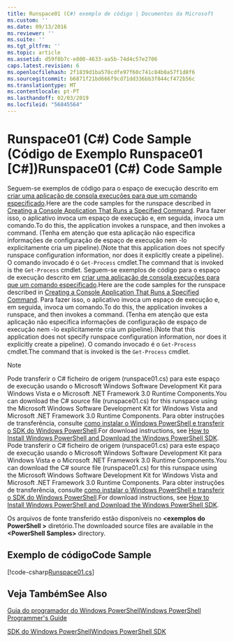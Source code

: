 ```yaml
---
title: Runspace01 (C#) exemplo de código | Documentos da Microsoft
ms.custom: ''
ms.date: 09/13/2016
ms.reviewer: ''
ms.suite: ''
ms.tgt_pltfrm: ''
ms.topic: article
ms.assetid: d59f8b7c-e800-4633-aa5b-74d4c57e2706
caps.latest.revision: 6
ms.openlocfilehash: 2f1839d1ba578cdfe97f60c741c84b0a57f1d8f6
ms.sourcegitcommit: b6871f21bd666f9cd71dd336bb3f844cf472b56c
ms.translationtype: MT
ms.contentlocale: pt-PT
ms.lasthandoff: 02/03/2019
ms.locfileid: "56845564"
---
```

# <a name="runspace01-c-code-sample"></a><span data-ttu-id="8746b-102">Runspace01 (C#) Code Sample (Código de Exemplo Runspace01 [C#])</span><span class="sxs-lookup"><span data-stu-id="8746b-102">Runspace01 (C#) Code Sample</span></span>

<span data-ttu-id="8746b-103">Seguem-se exemplos de código para o espaço de execução descrito em [criar uma aplicação de consola execuções para que um comando especificado](http://msdn.microsoft.com/en-us/793a6570-a072-4799-840b-172f28ce620e).</span><span class="sxs-lookup"><span data-stu-id="8746b-103">Here are the code samples for the runspace described in [Creating a Console Application That Runs a Specified Command](http://msdn.microsoft.com/en-us/793a6570-a072-4799-840b-172f28ce620e).</span></span> <span data-ttu-id="8746b-104">Para fazer isso, o aplicativo invoca um espaço de execução e, em seguida, invoca um comando.</span><span class="sxs-lookup"><span data-stu-id="8746b-104">To do this, the application invokes a runspace, and then invokes a command.</span></span> <span data-ttu-id="8746b-105">(Tenha em atenção que esta aplicação não especifica informações de configuração de espaço de execução nem -lo explicitamente cria um pipeline).</span><span class="sxs-lookup"><span data-stu-id="8746b-105">(Note that this application does not specify runspace configuration information, nor does it explicitly create a pipeline).</span></span> <span data-ttu-id="8746b-106">O comando invocado é o `Get-Process` cmdlet.</span><span class="sxs-lookup"><span data-stu-id="8746b-106">The command that is invoked is the `Get-Process` cmdlet.</span></span>
<span data-ttu-id="8746b-107">Seguem-se exemplos de código para o espaço de execução descrito em [criar uma aplicação de consola execuções para que um comando especificado](http://msdn.microsoft.com/en-us/793a6570-a072-4799-840b-172f28ce620e).</span><span class="sxs-lookup"><span data-stu-id="8746b-107">Here are the code samples for the runspace described in [Creating a Console Application That Runs a Specified Command](http://msdn.microsoft.com/en-us/793a6570-a072-4799-840b-172f28ce620e).</span></span> <span data-ttu-id="8746b-108">Para fazer isso, o aplicativo invoca um espaço de execução e, em seguida, invoca um comando.</span><span class="sxs-lookup"><span data-stu-id="8746b-108">To do this, the application invokes a runspace, and then invokes a command.</span></span> <span data-ttu-id="8746b-109">(Tenha em atenção que esta aplicação não especifica informações de configuração de espaço de execução nem -lo explicitamente cria um pipeline).</span><span class="sxs-lookup"><span data-stu-id="8746b-109">(Note that this application does not specify runspace configuration information, nor does it explicitly create a pipeline).</span></span> <span data-ttu-id="8746b-110">O comando invocado é o `Get-Process` cmdlet.</span><span class="sxs-lookup"><span data-stu-id="8746b-110">The command that is invoked is the `Get-Process` cmdlet.</span></span>

> [!NOTE]
> <span data-ttu-id="8746b-111">Pode transferir o C# ficheiro de origem (runspace01.cs) para este espaço de execução usando o Microsoft Windows Software Development Kit para Windows Vista e o Microsoft .NET Framework 3.0 Runtime Components.</span><span class="sxs-lookup"><span data-stu-id="8746b-111">You can download the C# source file (runspace01.cs) for this runspace using the Microsoft Windows Software Development Kit for Windows Vista and Microsoft .NET Framework 3.0 Runtime Components.</span></span> <span data-ttu-id="8746b-112">Para obter instruções de transferência, consulte [como instalar o Windows PowerShell e transferir o SDK do Windows PowerShell](/powershell/developer/installing-the-windows-powershell-sdk).</span><span class="sxs-lookup"><span data-stu-id="8746b-112">For download instructions, see [How to Install Windows PowerShell and Download the Windows PowerShell SDK](/powershell/developer/installing-the-windows-powershell-sdk).</span></span>
> <span data-ttu-id="8746b-113">Pode transferir o C# ficheiro de origem (runspace01.cs) para este espaço de execução usando o Microsoft Windows Software Development Kit para Windows Vista e o Microsoft .NET Framework 3.0 Runtime Components.</span><span class="sxs-lookup"><span data-stu-id="8746b-113">You can download the C# source file (runspace01.cs) for this runspace using the Microsoft Windows Software Development Kit for Windows Vista and Microsoft .NET Framework 3.0 Runtime Components.</span></span> <span data-ttu-id="8746b-114">Para obter instruções de transferência, consulte [como instalar o Windows PowerShell e transferir o SDK do Windows PowerShell](/powershell/developer/installing-the-windows-powershell-sdk).</span><span class="sxs-lookup"><span data-stu-id="8746b-114">For download instructions, see [How to Install Windows PowerShell and Download the Windows PowerShell SDK](/powershell/developer/installing-the-windows-powershell-sdk).</span></span>
>
> <span data-ttu-id="8746b-115">Os arquivos de fonte transferido estão disponíveis no  **\<exemplos do PowerShell >** diretório.</span><span class="sxs-lookup"><span data-stu-id="8746b-115">The downloaded source files are available in the **\<PowerShell Samples>** directory.</span></span>

## <a name="code-sample"></a><span data-ttu-id="8746b-116">Exemplo de código</span><span class="sxs-lookup"><span data-stu-id="8746b-116">Code Sample</span></span>

[!code-csharp[Runspace01.cs](../../powershell-sdk-samples/SDK-2.0/csharp/Runspace01/Runspace01.cs#L11-L62 "Runspace01.cs")]

## <a name="see-also"></a><span data-ttu-id="8746b-117">Veja Também</span><span class="sxs-lookup"><span data-stu-id="8746b-117">See Also</span></span>

[<span data-ttu-id="8746b-118">Guia do programador do Windows PowerShell</span><span class="sxs-lookup"><span data-stu-id="8746b-118">Windows PowerShell Programmer's Guide</span></span>](./windows-powershell-programmer-s-guide.md)

[<span data-ttu-id="8746b-119">SDK do Windows PowerShell</span><span class="sxs-lookup"><span data-stu-id="8746b-119">Windows PowerShell SDK</span></span>](../windows-powershell-reference.md)